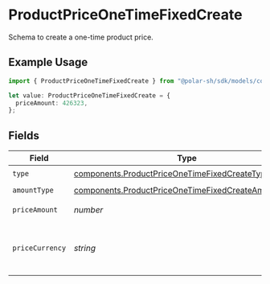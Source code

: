 # ProductPriceOneTimeFixedCreate

Schema to create a one-time product price.

## Example Usage

```typescript
import { ProductPriceOneTimeFixedCreate } from "@polar-sh/sdk/models/components";

let value: ProductPriceOneTimeFixedCreate = {
  priceAmount: 426323,
};
```

## Fields

| Field                                                                                                                      | Type                                                                                                                       | Required                                                                                                                   | Description                                                                                                                |
| -------------------------------------------------------------------------------------------------------------------------- | -------------------------------------------------------------------------------------------------------------------------- | -------------------------------------------------------------------------------------------------------------------------- | -------------------------------------------------------------------------------------------------------------------------- |
| `type`                                                                                                                     | [components.ProductPriceOneTimeFixedCreateType](../../models/components/productpriceonetimefixedcreatetype.md)             | :heavy_check_mark:                                                                                                         | N/A                                                                                                                        |
| `amountType`                                                                                                               | [components.ProductPriceOneTimeFixedCreateAmountType](../../models/components/productpriceonetimefixedcreateamounttype.md) | :heavy_check_mark:                                                                                                         | N/A                                                                                                                        |
| `priceAmount`                                                                                                              | *number*                                                                                                                   | :heavy_check_mark:                                                                                                         | The price in cents.                                                                                                        |
| `priceCurrency`                                                                                                            | *string*                                                                                                                   | :heavy_minus_sign:                                                                                                         | The currency. Currently, only `usd` is supported.                                                                          |